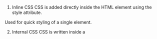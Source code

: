 1. Inline CSS
CSS is added directly inside the HTML element using the style attribute.

Used for quick styling of a single element.

2. Internal CSS
CSS is written inside a <style> tag within the <head> section of the HTML document.

Good for single-page websites.



3. External CSS
CSS is placed in a separate .css file and linked to the HTML using the <link> tag.

Best for large websites (reusable and clean).
